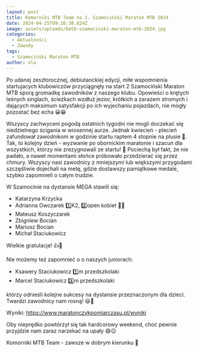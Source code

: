 ```yaml
---
layout: post
title: Komorniki MTB Team na 2. Szamociński Maraton MTB 2024
date: 2024-04-25T09:16:38.824Z
image: assets/uploads/kmtb-szamocinski-maraton-mtb-2024.jpg
categories:
  - Aktualności
  - Zawody
tags:
  - Szamociński Maraton MTB
author: ola
---
```

Po udanej zeszłorocznej, debiutanckiej edycji, miłe wspomnienia startujacych klubowiczów przyciągnęły na start  2 Szamociński Maraton MTB sporą gromadkę zawodników  z naszego klubu. Opowieści o krętych leśnych singlach, ścieżkach wzdłuż jezior, krótkich a zarazem stromych i dających maksimum satysfakcji po ich wyjechaniu pojazdach, nie mogły pozostać bez echa 😀😁
<!--more-->

Wszyscy zachwyceni pogodą ostatnich tygodni nie mogli doczekać się niedzielnego ścigania w wiosennej aurze. Jednak kwiecień - plecień zafundował zawodnikom w godzinie startu raptem 4 stopnie na plusie 🥶. Tak, to kolejny dzień - wyzwanie po obornickim maratonie i szacun dla wszystkich, którzy nie zrezygnowali ze startu! 👊 Pociechą był fakt, że nie padało, a nawet momentami słońce próbowało przedzierać się przez chmury. Wszyscy nasi zawodnicy z mniejszymi lub większymi przygodami szczęśliwie dojechali na metę, gdzie dostawszy pamiątkowe medale, szybko zapomnieli o całym trudzie.

W Szamocinie na dystansie MEGA stawili się:

* Katarzyna Krzycka
* Adrianna Owczarek 1️⃣K2, 2️⃣open kobiet 👏👏
* Mateusz Koszyczarek
* Zbigniew Bocian
* Mariusz Bocian
* Michał Staciukowicz

Wielkie gratulacje! 👍💪

Nie możemy też zapomnieć o o naszych juniorach:

* Ksawery Staciukowicz 1️⃣m przedszkolaki 
* Marcel Staciukowicz 3️⃣m przedszkolaki

którzy odnieśli kolejne sukcesy na dystansie przeznaczonym dla dzieci. Twardzi zawodnicy nam rosną! 😃💪

Wyniki: <https://www.maratonczykpomiarczasu.pl/wyniki>

Oby nieprędko powtórzył się tak hardcorowy weekend, choć pewnie przyjdzie nam zaraz narzekać na upały 😅😉

Komorniki MTB Team - zawsze w dobrym kierunku 🙂